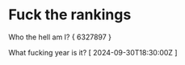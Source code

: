 # Fuck the rankings

Who the hell am I?
{ 6327897 }

What fucking year is it?
[ 2024-09-30T18:30:00Z ]
